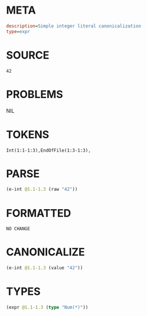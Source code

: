 # META
~~~ini
description=Simple integer literal canonicalization
type=expr
~~~
# SOURCE
~~~roc
42
~~~
# PROBLEMS
NIL
# TOKENS
~~~zig
Int(1:1-1:3),EndOfFile(1:3-1:3),
~~~
# PARSE
~~~clojure
(e-int @1.1-1.3 (raw "42"))
~~~
# FORMATTED
~~~roc
NO CHANGE
~~~
# CANONICALIZE
~~~clojure
(e-int @1.1-1.3 (value "42"))
~~~
# TYPES
~~~clojure
(expr @1.1-1.3 (type "Num(*)"))
~~~
